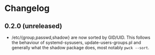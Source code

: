 # Changelog

## 0.2.0 (unreleased)

- /etc/{group,passwd,shadow} are now sorted by GID/UID. This follows the
  behaviour of systemd-sysusers, update-users-groups.pl and generally what the
  shadow package does, most notably `pwck --sort`.
